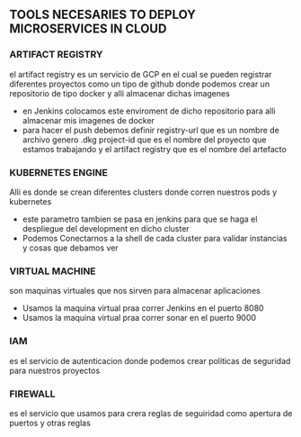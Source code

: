 ## TOOLS NECESARIES TO DEPLOY MICROSERVICES IN CLOUD

### ARTIFACT REGISTRY
el artifact registry es un servicio de GCP en el cual se pueden registrar diferentes proyectos
como un tipo de github donde podemos crear un repositorio de tipo docker y alli almacenar dichas imagenes
- en Jenkins colocamos este enviroment de dicho repositorio para alli almacenar mis imagenes de docker
- para hacer el push debemos definir registry-url que es un nombre de archivo genero .dkg project-id que es el nombre del proyecto que estamos trabajando y el artifact registry que es el nombre del artefacto

### KUBERNETES ENGINE
Alli es donde se crean diferentes clusters donde corren nuestros pods y kubernetes
- este parametro tambien se pasa en jenkins para que se haga el despliegue del development en dicho cluster
- Podemos Conectarnos a la shell de cada cluster para validar instancias y cosas que debamos ver 

### VIRTUAL MACHINE
son maquinas virtuales que nos sirven para almacenar aplicaciones
- Usamos la maquina virtual praa correr Jenkins en el puerto 8080
- Usamos la maquina virtual praa correr sonar en el puerto 9000

### IAM
es el servicio de autenticacion donde podemos crear politicas de seguridad para nuestros proyectos


### FIREWALL
es el servicio que usamos para crera reglas de seguiridad como apertura de puertos y otras reglas
